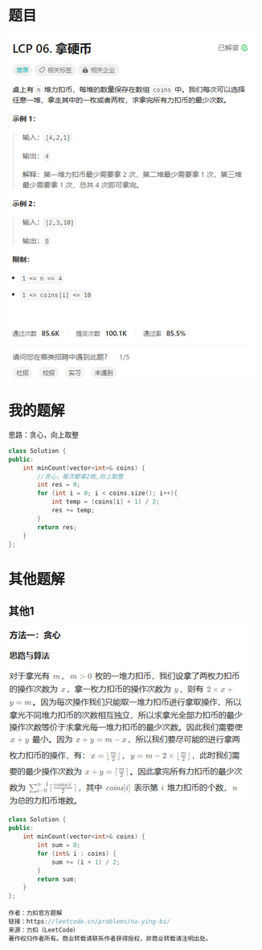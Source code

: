 # 题目

![image-20230920230859667](image/image-20230920230859667.png)

# 我的题解

思路：贪心，向上取整

```C++
class Solution {
public:
    int minCount(vector<int>& coins) {
        //贪心，每次都拿2枚,向上取整
        int res = 0;
        for (int i = 0; i < coins.size(); i++){
            int temp = (coins[i] + 1) / 2;
            res += temp;
        }
        return res;
    }
};
```



# 其他题解

## 其他1

![image-20230920230958590](image/image-20230920230958590.png)

```C++
class Solution {
public:
    int minCount(vector<int>& coins) {
        int sum = 0;
        for (int& i : coins) {
            sum += (i + 1) / 2;
        }
        return sum;
    }
};

作者：力扣官方题解
链接：https://leetcode.cn/problems/na-ying-bi/
来源：力扣（LeetCode）
著作权归作者所有。商业转载请联系作者获得授权，非商业转载请注明出处。
```

